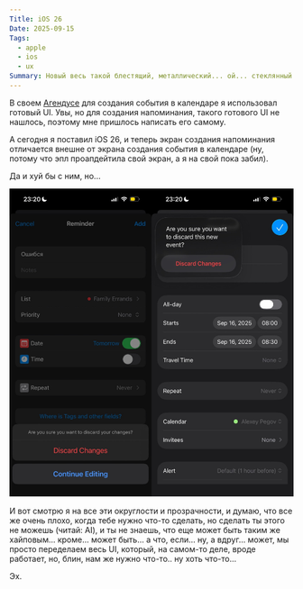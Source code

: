 ```yaml
---
Title: iOS 26
Date: 2025-09-15
Tags:
  - apple
  - ios
  - ux
Summary: Новый весь такой блестящий, металлический... ой... стеклянный.
---
```


В своем [Агендусе][agendus] для создания события в календаре я использовал готовый UI. Увы, но для создания напоминания, такого готового UI не нашлось, поэтому мне пришлось написать его самому.

А сегодня я поставил iOS 26, и теперь экран создания напоминания отличается внешне от экрана создания события в календаре (ну, потому что эпл проапдейтила свой экран, а я на свой пока забил).

Да и хуй бы с ним, но...

![ios 26](images/ios26@2x.jpg)

И вот смотрю я на все эти округлости и прозрачности, и думаю, что все же очень плохо, когда тебе нужно что-то сделать, но сделать ты этого не можешь (читай: AI), и ты не знаешь, что еще может быть таким же хайповым... кроме... может быть... а что, если... ну, а вдруг... может, мы просто переделаем весь UI, который, на самом-то деле, вроде работает, но, блин, нам же нужно что-то.. ну хоть что-то...

Эх.

[agendus]: https://agendus.app

